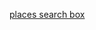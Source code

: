 

[places search box](https://developers.google.com/maps/documentation/javascript/examples/places-searchbox)